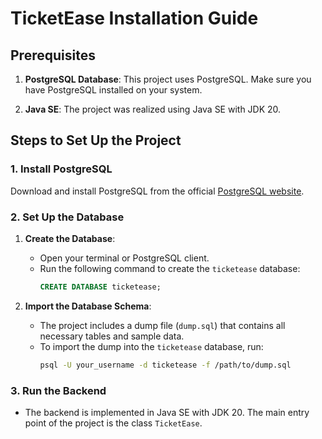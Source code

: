 # TicketEase Installation Guide

## Prerequisites

1. **PostgreSQL Database**: This project uses PostgreSQL. Make sure you have PostgreSQL installed on your system.

2. **Java SE**: The project was realized using Java SE with JDK 20.

## Steps to Set Up the Project

### 1. Install PostgreSQL
Download and install PostgreSQL from the official [PostgreSQL website](https://www.postgresql.org/download/).

### 2. Set Up the Database

1. **Create the Database**:
   - Open your terminal or PostgreSQL client.
   - Run the following command to create the `ticketease` database:
     ```sql
     CREATE DATABASE ticketease;
     ```

2. **Import the Database Schema**:
   - The project includes a dump file (`dump.sql`) that contains all necessary tables and sample data.
   - To import the dump into the `ticketease` database, run:
     ```bash
     psql -U your_username -d ticketease -f /path/to/dump.sql
     ```

### 3. Run the Backend

- The backend is implemented in Java SE with JDK 20. The main entry point of the project is the class `TicketEase`.

